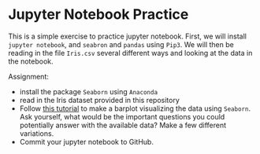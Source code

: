# Jupyter Notebook Practice
This is a simple exercise to practice jupyter notebook. First, we will install `jupyter notebook`, and `seabron` and `pandas` using `Pip3`. We will then be reading in the file `Iris.csv` several different ways and looking at the data in the notebook. 

Assignment: 
- install the package `Seaborn` using `Anaconda` 
- read in the Iris dataset provided in this repository  
- Follow [this tutorial](https://www.sharpsightlabs.com/blog/seaborn-barplot/) to make a barplot visualizing the data using `Seaborn`. Ask yourself, what would be the important questions you could potentially answer with the available data? Make a few different variations. 
- Commit your jupyter notebook to GitHub.  
